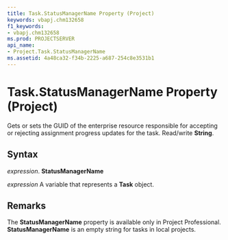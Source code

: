 ```yaml
---
title: Task.StatusManagerName Property (Project)
keywords: vbapj.chm132658
f1_keywords:
- vbapj.chm132658
ms.prod: PROJECTSERVER
api_name:
- Project.Task.StatusManagerName
ms.assetid: 4a48ca32-f34b-2225-a687-254c8e3531b1
---
```



# Task.StatusManagerName Property (Project)

Gets or sets the GUID of the enterprise resource responsible for accepting or rejecting assignment progress updates for the task. Read/write  **String**.


## Syntax

 _expression_. **StatusManagerName**

 _expression_ A variable that represents a **Task** object.


## Remarks

The  **StatusManagerName** property is available only in Project Professional. **StatusManagerName** is an empty string for tasks in local projects.


